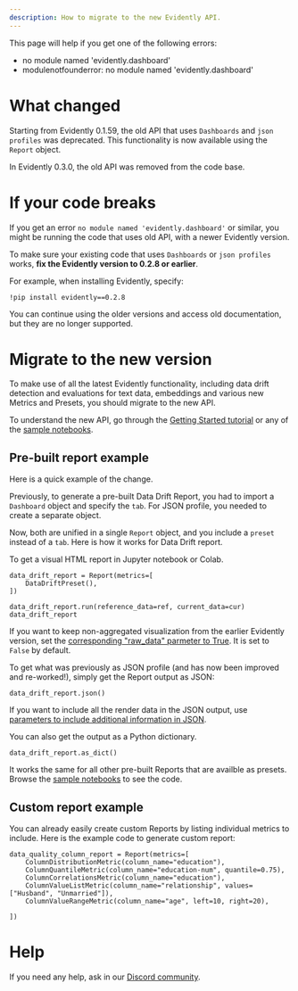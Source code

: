 ```yaml
---
description: How to migrate to the new Evidently API.
---
```


This page will help if you get one of the following errors:
* no module named 'evidently.dashboard'
* modulenotfounderror: no module named 'evidently.dashboard'

# What changed

Starting from Evidently 0.1.59, the old API that uses `Dashboards` and `json profiles` was deprecated. This functionality is now available using the `Report` object. 

In Evidently 0.3.0, the old API was removed from the code base.

# If your code breaks

If you get an error `no module named 'evidently.dashboard'` or similar, you might be running the code that uses old API, with a newer Evidently version.

To make sure your existing code that uses `Dashboards` or `json profiles` works, **fix the Evidently version to 0.2.8 or earlier**.

For example, when installing Evidently, specify:

```
!pip install evidently==0.2.8
```

You can continue using the older versions and access old documentation, but they are no longer supported.

# Migrate to the new version

To make use of all the latest Evidently functionality, including data drift detection and evaluations for text data, embeddings and various new Metrics and Presets, you should migrate to the new API. 

To understand the new API, go through the [Getting Started tutorial](../get-started/tutorial.md) or any of the [sample notebooks](../examples/examples.md). 

## Pre-built report example

Here is a quick example of the change. 

Previously, to generate a pre-built Data Drift Report, you had to import a `Dashboard` object and specify the `tab`. For JSON profile, you needed to create a separate object.

Now, both are unified in a single `Report` object, and you include a `preset` instead of a `tab`. Here is how it works for Data Drift report.  

To get a visual HTML report in Jupyter notebook or Colab.

```
data_drift_report = Report(metrics=[
    DataDriftPreset(),
])

data_drift_report.run(reference_data=ref, current_data=cur)
data_drift_report
```

If you want to keep non-aggregated visualization from the earlier Evidently version, set the [corresponding "raw_data" parmeter to True](../customization/report-data-aggregation.md). It is set to `False` by default.

To get what was previously as JSON profile (and has now been improved and re-worked!), simply get the Report output as JSON:

```
data_drift_report.json()
```

If you want to include all the render data in the JSON output, use [parameters to include additional information in JSON](../customization/json-dict-output.md).

You can also get the output as a Python dictionary.

```
data_drift_report.as_dict()
```

It works the same for all other pre-built Reports that are availble as presets. Browse the [sample notebooks](../examples/examples.md) to see the code.

## Custom report example

You can already easily create custom Reports by listing individual metrics to include. Here is the example code to generate custom report:

```
data_quality_column_report = Report(metrics=[
    ColumnDistributionMetric(column_name="education"), 
    ColumnQuantileMetric(column_name="education-num", quantile=0.75), 
    ColumnCorrelationsMetric(column_name="education"),
    ColumnValueListMetric(column_name="relationship", values=["Husband", "Unmarried"]), 
    ColumnValueRangeMetric(column_name="age", left=10, right=20),
    
])
```

# Help

If you need any help, ask in our [Discord community](https://discord.com/invite/xZjKRaNp8b).
